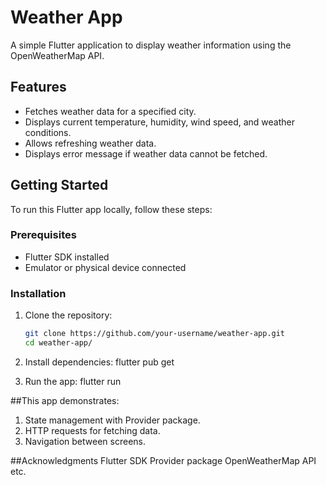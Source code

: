 # Weather App

A simple Flutter application to display weather information using the OpenWeatherMap API.

## Features

- Fetches weather data for a specified city.
- Displays current temperature, humidity, wind speed, and weather conditions.
- Allows refreshing weather data.
- Displays error message if weather data cannot be fetched.

## Getting Started

To run this Flutter app locally, follow these steps:

### Prerequisites

- Flutter SDK installed
- Emulator or physical device connected

### Installation

1. Clone the repository:

   ```bash
   git clone https://github.com/your-username/weather-app.git
   cd weather-app/
 2.  Install dependencies:
flutter pub get
3. Run the app:
 flutter run

##This app demonstrates:
1. State management with Provider package.
2. HTTP requests for fetching data.
3. Navigation between screens.

##Acknowledgments
Flutter SDK
Provider package
OpenWeatherMap API
etc.
